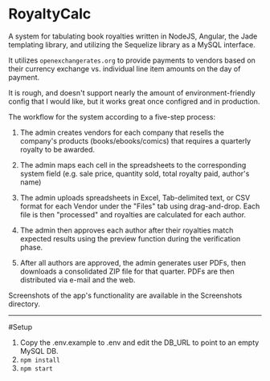 # RoyaltyCalc
A system for tabulating book royalties written in NodeJS, Angular, the Jade templating library, and utilizing the Sequelize library as a MySQL interface.

It utilizes `openexchangerates.org` to provide payments to vendors based on their currency exchange vs.
individual line item amounts on the day of payment.

It is rough, and doesn't support nearly the amount of environment-friendly config that I would like, but it works great once configred and in production.

The workflow for the system according to a five-step process:

1) The admin creates vendors for each company that resells the company's products (books/ebooks/comics) that requires a quarterly royalty to be awarded.

2) The admin maps each cell in the spreadsheets to the corresponding system field (e.g. sale price, quantity sold, total royalty paid, author's name)

3) The admin uploads spreadsheets in Excel, Tab-delimited text, or CSV format for each Vendor under the "Files" tab using drag-and-drop.  Each file is then "processed" and royalties are calculated for each author.

4) The admin then approves each author after their royalties match expected results using the preview function during the verification phase.

5) After all authors are approved, the admin generates user PDFs, then downloads a consolidated ZIP file for that quarter.  PDFs are then distributed via e-mail and the web.

Screenshots of the app's functionality are available in the Screenshots directory.

---
#Setup

1) Copy the .env.example to .env and edit the DB_URL to point to an empty MySQL DB.
2) `npm install`
3) `npm start`

